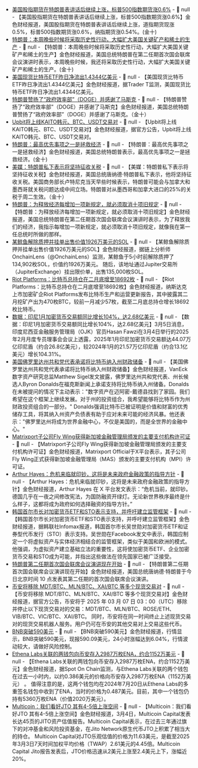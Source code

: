 - [美国股指期货在特朗普表讲话后继续上涨，标普500指数期货涨0.6%]() - 📰 null - 【美国股指期货在特朗普表讲话后继续上涨，标普500指数期货涨0.6%】金色财经报道，美国股指期货在特朗普表讲话后继续上涨，道指期货现涨0.5%，标普500指数期货涨0.6%，纳指期货涨0.54%。(金十)
- [特朗普：本周晚些时候将采取历史性行动，大幅扩大美国关键矿产和稀土的生产]() - 📰 null - 【特朗普：本周晚些时候将采取历史性行动，大幅扩大美国关键矿产和稀土的生产】金色财经报道，美国总统特朗普在第二任期首次国会联席会议演讲时表示，本周晚些时候，我还将采取历史性行动，大幅扩大美国关键矿产和稀土的生产。(金十)
- [美国现货比特币ETF昨日净流出1.4344亿美元](https://x.com/thepfund/status/1897117672330158557) - 📰 null - 【美国现货比特币ETF昨日净流出1.4344亿美元】金色财经报道，据Trader T监测，美国现货比特币ETF昨日净流出1.4344亿美元。
- [特朗普赞扬了“政府效率部”（DOGE）并感谢了马斯克]() - 📰 null - 【特朗普赞扬了“政府效率部”（DOGE）并感谢了马斯克】金色财经报道，美国总统特朗普赞扬了“政府效率部”（DOGE）并感谢了马斯克。（金十）
- [Upbit将上线KAITO韩元、BTC、USDT交易对]() - 📰 null - 【Upbit将上线KAITO韩元、BTC、USDT交易对】金色财经报道，据官方公告，Upbit将上线KAITO韩元、BTC、USDT交易对。
- [特朗普：最高优先事项之一是拯救经济]() - 📰 null - 【特朗普：最高优先事项之一是拯救经济】金色财经报道，美国总统特朗普表示，最高优先事项之一是拯救经济。(金十)
- [美媒：特朗普私下表示将坚持征收关税]() - 📰 null - 【美媒：特朗普私下表示将坚持征收关税】金色财经报道，美国总统唐纳德·特朗普私下表示，他将坚持征收关税。美国商务部长卢特尼克当天早些时候表示，特朗普可能会与加拿大和墨西哥就关税问题达成中间立场。特朗普对从墨西哥和加拿大进口的25%的关税于周二生效。（金十）
- [特朗普：为释放经济每增加一项新规定，就必须取消十项旧规定]() - 📰 null - 【特朗普：为释放经济每增加一项新规定，就必须取消十项旧规定】金色财经报道，美国总统特朗普在第二任期首次国会联席会议演讲时表示，为了释放我们的经济，我指示每增加一项新规定，就必须取消十项旧规定，就像我在第一任总统时所做的那样。
- [某鲸鱼解除质押并挂单出售价值1926万美元的SOL](https://x.com/OnchainLens/status/1897112346180669788) - 📰 null - 【某鲸鱼解除质押并挂单出售价值1926万美元的SOL】金色财经报道，据链上分析师OnchainLens（@OnchainLens）监测，某鲸鱼于5小时前解除质押了134,902枚SOL，价值约1926万美元。 
随后，该地址通过Jupiter交易所（JupiterExchange）挂出限价单，出售135,000枚SOL。
- [Riot Platforms：比特币总持仓在二月底增至18692枚](https://www.prnewswire.com/news-releases/riot-announces-february-2025-production-and-operations-updates-302390905.html) - 📰 null - 【Riot Platforms：比特币总持仓在二月底增至18692枚】金色财经报道，纳斯达克上市加密矿企Riot Platforms发布比特币生产和运营更新报告，其中披露其二月挖矿产出为470枚BTC，较前一月减少57枚，截至二月底总持仓增长18692枚比特币。
- [数据：印尼1月加密货币交易额同比增长104%，达2.68亿美元](https://www.techinasia.com/news/indonesias-crypto-transactions-surge-104-in-january) - 📰 null - 【数据：印尼1月加密货币交易额同比增长104%，达2.68亿美元】3月5日消息，印度尼西亚金融服务管理局（OJK）官员Hasan Fawzi在3月4日举行的2025年2月月度专员理事会会议上透露，2025年1月印尼加密货币交易额达44.07万亿印尼盾（约合26.8亿美元），较2024年1月的21.57万亿印尼盾（约合13.1亿美元）增长104.31%。
- [美国佛罗里达州共和党代表承诺将比特币纳入州财政储备](https://x.com/matthew_sigel/status/1897109597762072802) - 📰 null - 【美国佛罗里达州共和党代表承诺将比特币纳入州财政储备】金色财经报道，VanEck数字资产研究总监Matthew Sigel发文披露，佛罗里达州共和党代表、州长候选人Byron Donalds在福克斯新闻上承诺支持将比特币纳入州储备。Donalds在未被提问的情况下主动表示："数字资产在迈阿密-戴德县找到了家园。我们希望在这个框架上继续发展。对于州的投资组合，我希望能够将比特币作为州财政投资组合的一部分。" 
Donalds强调比特币已被证明是价值和财富的优秀储存工具，将其纳入州资产负债表有助于应对未来可能的经济风暴。他还表示："佛罗里达州将成为世界金融中心，不仅是美国的，而是全世界的金融中心。"
- [Matrixport子公司Fly Wing获得新加坡金融管理局颁发的主要支付机构许可证]() - 📰 null - 【Matrixport子公司Fly Wing获得新加坡金融管理局颁发的主要支付机构许可证】金色财经报道，Matrixport Official于X平台表示，其子公司Fly Wing正式获得新加坡金融管理局（MAS）颁发的主要支付机构（MPI）许可证。
- [Arthur Hayes：危机来临就印钞，这将是未来政府金融政策的指导方针](https://x.com/CryptoHayes/status/1897103091637649526) - 📰 null - 【Arthur Hayes：危机来临就印钞，这将是未来政府金融政策的指导方针】金色财经报道，Arthur Hayes 在 X 平台发文表示：“危机当前，就印钞。德国几乎在一夜之间修改宪法，为国防融资开绿灯。无论新世界秩序最终是什么样子，这都将成为政府如何选择融资的指导方针。”
- [韩国首尔市长对加密货币ETF和STO表示支持，并呼吁建立监管框架](https://news.einfomax.co.kr/news/articleView.html?idxno=4345480) - 📰 null - 【韩国首尔市长对加密货币ETF和STO表示支持，并呼吁建立监管框架】金色财经报道，据韩联社Infomax报道，韩国首尔市长吴世勋对加密货币ETF和证券型代币发行（STO）表示支持。吴世勋在Facebook发文中表示，韩国应制定一个将虚拟资产与实体经济相结合的监管框架，类似于美国和欧洲的模式。他强调，为虚拟资产建立基础立法的重要性，这将使加密货币ETF、企业加密货币交易和STO成为可能，并指出这些做法在领先国家已被广泛接受。
- [特朗普第二任期首次国会联席会议演讲现在开始](https://x.com/TIME/status/1897104276163354791) - 📰 null - 【特朗普第二任期首次国会联席会议演讲现在开始】金色财经报道，美国总统唐纳德·特朗普于今日北京时间 10 点发表其第二任期的首次国会联席会议演讲。
- [币安将移除 MDT/BTC、MLN/BTC、XAI/BTC 等多个现货交易对](https://www.binance.com/zh-CN/support/announcement/detail/820e86ea4d5145a1bc357682394552ba) - 📰 null - 【币安将移除 MDT/BTC、MLN/BTC、XAI/BTC 等多个现货交易对】金色财经报道，据官方公告，币安将于 2025 年 03 月 07 日 03：00（UTC）移除并停止以下现货交易对的交易：MDT/BTC、MLN/BTC、ROSE/ETH、VIB/BTC、VIC/BTC、XAI/BTC。 
同时，币安将在同一时间终止上述现货交易对的现货交易机器人服务。用户仍可在币安的其他交易对上交易这些代币。
- [BNB突破590美元]() - 📰 null - 【BNB突破590美元】金色财经报道，行情显示，BNB突破590美元，现报590.09美元，24小时涨幅达到6.04%，行情波动较大，请做好风险控制。
- [Ethena Labs关联的两钱包向币安存入2987万枚ENA，约合1152万美元](https://x.com/spotonchain/status/1897101567872131453) - 📰 null - 【Ethena Labs关联的两钱包向币安存入2987万枚ENA，约合1152万美元】金色财经报道，据Spot On Chain监测，与Ethena Labs关联的两个钱包在过去一小时内，以约0.386美元的价格向币安存入2987万枚ENA（1152万美元） 。 
值得注意的是，这两个钱包均在2024年7月20日从Ethena Labs的多重签名钱包中收到了ENA，当时的价格为0.487美元。目前，其中一个钱包仍持有5360万枚ENA（价值2020万美元）。
- [Multicoin：我们看好JTO 其有4-5倍上涨空间](https://www.jinse.cn/blockchain/3709863.html) - 📰 null - 【Multicoin：我们看好JTO 其有4-5倍上涨空间】金色财经报道，3月4日，Multicoin Capital发表长达45页的JITO资产估值报告。Multicoin Capital表示，在过去三年通过旗下的对冲基金和风险投资基金，在Jito Network原生代币JTO上积累了相当大的持仓。 
Multicoin Capital对JTO乐观估值的价格为11.63美元，是截至2025年3月3日7天时间加权平均价格（TWAP）2.61美元的4.45倍。Multicoin Capital Jito报告发表后，JTO价格迅速从2美元上涨至2.4美元上下，涨幅近20%。
